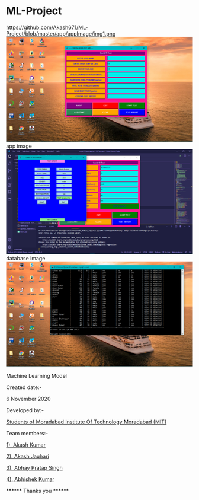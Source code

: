 # ML-Project
https://github.com/Akash671/ML-Project/blob/master/app/appImage/img1.png
![image](https://github.com/Akash671/ML-Project/blob/master/app/appImage/img1.png)
<br>
app image
<br>
![image](https://github.com/Akash671/ML-Project/blob/master/app/appImage/img3.png)
<br>
database image
<br>
![image](https://github.com/Akash671/ML-Project/blob/master/app/appImage/img5.png)

Machine Learning Model

Created date:-

6 November 2020

Developed by:- 

<a href="https://www.mitmoradabad.edu.in">Students of Moradabad Institute Of Technology Moradabad
(MIT)</a>

Team members:-

<a href="https://github.com/Akash671">1). Akash Kumar</a>

<a href="https://github.com/Akashjhr24">2). Akash Jauhari</a>

<a href="https://github.com/thakur8630">3). Abhay Pratap Singh</a>

<a href="https://github.com/abhishek4528">4). Abhishek Kumar</a>


****** Thanks you ******
